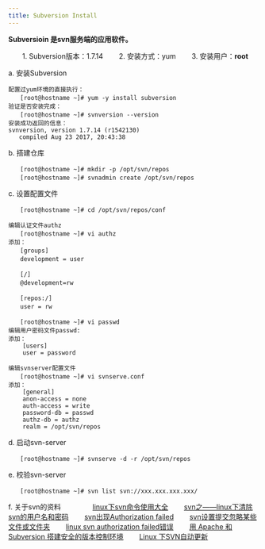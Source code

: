 ```yaml
---
title: Subversion Install
---
```


**Subversioin 是svn服务端的应用软件。**
 
 　　1.  Subversion版本：1.7.14
 　　2.  安装方式：yum
 　　3.  安装用户：**root**
 
a. 安装Subversion

```
配置过yum环境的直接执行：
　　[root@hostname ~]# yum -y install subversion
验证是否安装完成：
　　[root@hostname ~]# svnversion --version
安装成功返回的信息：
svnversion, version 1.7.14 (r1542130)
   compiled Aug 23 2017, 20:43:38
```

b. 搭建仓库

```
　　[root@hostname ~]# mkdir -p /opt/svn/repos
　　[root@hostname ~]# svnadmin create /opt/svn/repos
```

c. 设置配置文件

```
　　[root@hostname ~]# cd /opt/svn/repos/conf

编辑认证文件authz
　　[root@hostname ~]# vi authz
添加：
　　[groups]
　　development = user

　　[/]
　　@development=rw

　　[repos:/]
　　user = rw

　　[root@hostname ~]# vi passwd
编辑用户密码文件passwd:
添加：
	[users]
	user = password

编辑svnserver配置文件
　　[root@hostname ~]# vi svnserve.conf
添加：
	[general]
	anon-access = none
	auth-access = write
	password-db = passwd
	authz-db = authz
	realm = /opt/svn/repos

```

d. 启动svn-server

```
　　[root@hostname ~]# svnserve -d -r /opt/svn/repos
```

e. 校验svn-server

```
　　[root@hostname ~]# svn list svn://xxx.xxx.xxx.xxx/
```

f. 关于svn的资料
　　
　　[linux下svn命令使用大全](https://www.cnblogs.com/lushilin/p/6100997.html)
　　[svn之——linux下清除svn的用户名和密码](https://www.cnblogs.com/mangu-uu/archive/2012/09/05/2671467.html)
　　[svn出现Authorization failed](https://www.cnblogs.com/rookie404/p/5787070.html)
　　[svn设置提交忽略某些文件或文件夹](http://blog.csdn.net/apensu/article/details/40184121)
　　[linux svn authorization failed错误](http://www.bubuko.com/infodetail-676435.html)
　　[用 Apache 和 Subversion 搭建安全的版本控制环境](https://www.ibm.com/developerworks/cn/java/j-lo-apache-subversion/)
　　[Linux 下SVN自动更新](https://www.cnblogs.com/gpfeisoft/p/5930694.html)